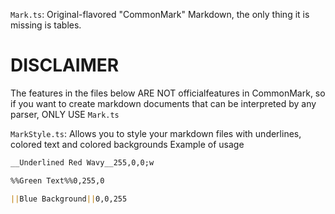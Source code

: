 `Mark.ts`:
Original-flavored "CommonMark" Markdown, the only thing it is missing is tables.

# DISCLAIMER
The features in the files below ARE NOT officialfeatures in CommonMark, so if you want to create markdown documents that can be interpreted by any parser, ONLY USE `Mark.ts`

`MarkStyle.ts`:
Allows you to style your markdown files with underlines, colored text and colored backgrounds
Example of usage
```md
__Underlined Red Wavy__255,0,0;w

%%Green Text%%0,255,0

||Blue Background||0,0,255
```

